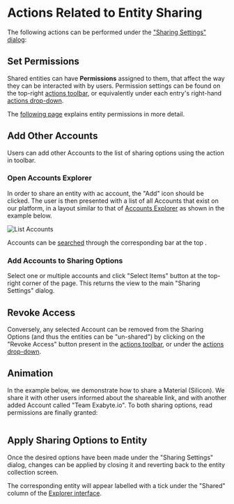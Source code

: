# Actions Related to Entity Sharing

The following actions can be performed under the ["Sharing Settings" dialog](ui.md):

## Set Permissions

Shared entities can have **Permissions** assigned to them, that affect the way they can be interacted with by users. Permission settings can be found on the top-right [actions toolbar](../../entities-general/ui/explorer.md#actions-toolbar), or equivalently under each entry's right-hand [actions drop-down](../../entities-general/ui/explorer.md#actions-dropdown).
 
The [following page](../../entities-general/permissions.md) explains entity permissions in more detail.

## Add Other Accounts

Users can add other Accounts to the list of sharing options using the action in toolbar. 

### Open Accounts Explorer

In order to share an entity with ac account, the "Add" icon <i class="zmdi zmdi-plus-circle zmdi-hc-border"></i> should be clicked. The user is then presented with a list of all Accounts that exist on our platform, in a layout similar to that of [Accounts Explorer](../../accounts/ui/explorer.md) as shown in the example below.

![List Accounts](/images/list-accounts.png "List Accounts")

Accounts can be [searched](../../entities-general/actions/search.md) through the corresponding bar at the top <i class="zmdi zmdi-search zmdi-hc-border"></i>. 
 
### Add Accounts to Sharing Options
 
 Select one or multiple accounts and click "Select Items" <i class="zmdi zmdi-collection-plus zmdi-hc-border"></i> button at the top-right corner of the page. This returns the view to the main "Sharing Settings" dialog.

## Revoke Access

Conversely, any selected Account can be removed from the Sharing Options (and thus the entities can be "un-shared") by clicking on the "Revoke Access" button <i class="zmdi zmdi-eye-off zmdi-hc-border"></i> present in the [actions toolbar](../../entities-general/ui/explorer.md#actions-toolbar), or under the [actions drop-down](../../entities-general/ui/explorer.md#actions-dropdown).

## Animation

In the example below, we demonstrate how to share a Material (Silicon). We share it with other users informed about the shareable link, and with another added Account called "Team Exabyte.io". To both sharing options, read permissions are finally granted:

 <img data-gifffer="/images/entity-sharing.gif" />


## Apply Sharing Options to Entity

Once the desired options have been made under the "Sharing Settings" dialog, changes can be applied by closing it and reverting back to the entity collection screen. 

The corresponding entity will appear labelled with a tick under the "Shared" column of the [Explorer interface](../../entities-general/ui/explorer.md). 
